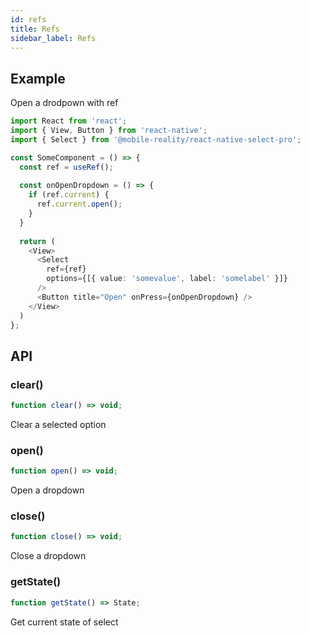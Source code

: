 ```yaml
---
id: refs
title: Refs
sidebar_label: Refs
---
```


## Example

Open a drodpown with ref

```typescript jsx
import React from 'react';
import { View, Button } from 'react-native';
import { Select } from '@mobile-reality/react-native-select-pro';

const SomeComponent = () => {
  const ref = useRef();
  
  const onOpenDropdown = () => {
    if (ref.current) {
      ref.current.open();
    }
  }
  
  return (
    <View>
      <Select
        ref={ref}
        options={[{ value: 'somevalue', label: 'somelabel' }]}
      />
      <Button title="Open" onPress={onOpenDropdown} />
    </View>
  )
};
```

## API

### clear()
```typescript jsx
function clear() => void;
```
Clear a selected option

### open()
```typescript jsx
function open() => void;
```
Open a dropdown

### close()
```typescript jsx
function close() => void;
```
Close a dropdown

### getState()
```typescript jsx
function getState() => State;
```
Get current state of select
